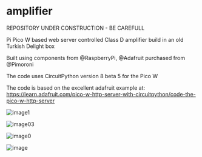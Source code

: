 # amplifier

REPOSITORY UNDER CONSTRUCTION - BE CAREFULL

Pi Pico W based web server controlled Class D amplifier build in an old Turkish Delight box

Built using components from @RaspberryPi, @Adafruit purchased from @Pimoroni

The code uses CircuitPython version 8 beta 5 for the Pico W 

The code is based on the excellent adafruit example at: 
https://learn.adafruit.com/pico-w-http-server-with-circuitpython/code-the-pico-w-http-server

![image1](https://user-images.githubusercontent.com/122044826/210847851-474848ef-7fa0-44b6-8eb6-25fa30e4f679.jpeg)

![image03](https://user-images.githubusercontent.com/122044826/210849599-c0a92bcf-03dd-47f1-a0ea-0030d92ca7e4.jpeg)

![image0](https://user-images.githubusercontent.com/122044826/210847886-f67e6c21-ff56-4867-8e4b-3e99d14db3f2.jpeg)

![image](https://user-images.githubusercontent.com/122044826/210975444-d6f9743f-c3c9-464c-927a-84483c34779e.png)





